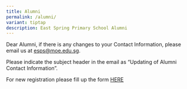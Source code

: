 ```yaml
---
title: Alumni
permalink: /alumni/
variant: tiptap
description: East Spring Primary School Alumni
---
```

<p>Dear Alumni, if there is any changes to your Contact Information, please
email us at <a href="mailto:esps@moe.edu.sg" rel="noopener noreferrer nofollow" target="_blank"><u>esps@moe.edu.sg</u></a>.</p>
<p>Please indicate the subject header in the email as “Updating of Alumni
Contact Information”.</p>
<p>For new registration please fill up the form <a href="https://go.gov.sg/espsalumni" rel="noopener nofollow" target="_blank">HERE</a>
</p>